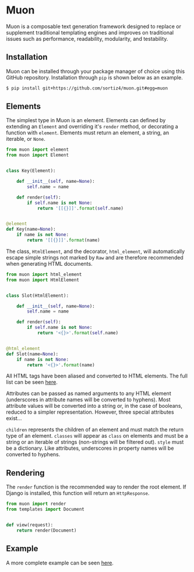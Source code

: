 # Muon
Muon is a composable text generation framework designed to replace or
supplement traditional templating engines and improves on traditional issues
such as performance, readability, modularity, and testability.

## Installation
Muon can be installed through your package manager of choice using this GitHub
repository. Installation through `pip` is shown below as an example.

```sh
$ pip install git+https://github.com/sortiz4/muon.git#egg=muon
```

## Elements
The simplest type in Muon is an element. Elements can defined by extending an
`Element` and overriding it's `render` method, or decorating a function with
`element`. Elements must return an element, a string, an iterable, or `None`.

```python
from muon import element
from muon import Element


class Key(Element):

    def __init__(self, name=None):
        self.name = name

    def render(self):
        if self.name is not None:
            return '[[{}]]'.format(self.name)


@element
def Key(name=None):
    if name is not None:
        return '[[{}]]'.format(name)
```

The class, `HtmlElement`, and the decorator, `html_element`, will automatically
escape simple strings not marked by `Raw` and are therefore recommended when
generating HTML documents.

```python
from muon import html_element
from muon import HtmlElement


class Slot(HtmlElement):

    def __init__(self, name=None):
        self.name = name

    def render(self):
        if self.name is not None:
            return '<{}>'.format(self.name)


@html_element
def Slot(name=None):
    if name is not None:
        return '<{}>'.format(name)
```

All HTML tags have been aliased and converted to HTML elements. The full list
can be seen [here][1].

Attributes can be passed as named arguments to any HTML element (underscores in
attribute names will be converted to hyphens). Most attribute values will be
converted into a string or, in the case of booleans, reduced to a simpler
representation. However, three special attributes exist...

`children` represents the children of an element and must match the return type
of an element. `classes` will appear as `class` on elements and must be a
string or an iterable of strings (non-strings will be filtered out). `style`
must be a dictionary. Like attributes, underscores in property names will be
converted to hyphens.

## Rendering
The `render` function is the recommended way to render the root element. If
Django is installed, this function will return an `HttpResponse`.

```python
from muon import render
from templates import Document


def view(request):
    return render(Document)
```

## Example
A more complete example can be seen [here][2].

[1]: https://github.com/sortiz4/muon/blob/master/muon/html.py
[2]: https://github.com/sortiz4/muon/blob/master/example.py
